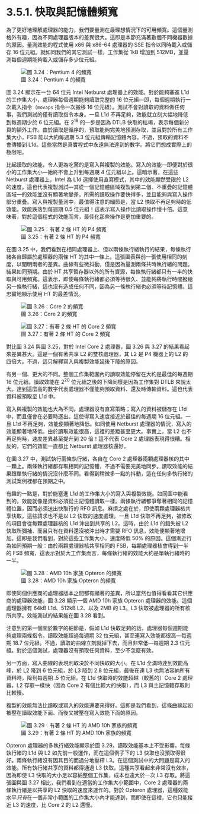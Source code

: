 # 3.5.1. 快取與記憶體頻寬

為了更好地理解處理器的能力，我們要量測在最理想情況下的可用頻寬。這個量測格外有趣，因為不同處理器版本的差異很大。這即是本節充滿著數個不同機器數據的原因。量測效能的程式使用 x86 與 x86-64 處理器的 SSE 指令以同時載入或儲存 16 位元組。就如同我們的其它測試一樣，工作集從 1kB 增加到 512MB，並量測每個週期能夠載入或儲存多少位元組。

<figure>
  <img src="../../assets/figure-3.24.png" alt="圖 3.24：Pentium 4 的頻寬">
  <figcaption>圖 3.24：Pentium 4 的頻寬</figcaption>
</figure>

圖 3.24 顯示在一台 64 位元 Intel Netburst 處理器上的效能。對於能夠塞進 L1d 的工作集大小，處理器每個週期能夠讀取完整的 16 位元組––即，每個週期執行一次載入指令（`movaps` 指令一次搬移 16 位元組）。測試不會對讀取的資料做任何事，我們測試的僅有讀取指令本身。一旦 L1d 不再足夠，效能就立刻大幅地降低到每週期少於 6 位元組。在 2<sup>18</sup> 的一步是因為 DTLB 快取的枯竭，表示每個新分頁的額外工作。由於讀取是循序的，預取能夠完美地預測存取，並且對於所有工作集大小，FSB 能以大約每週期 5.3 位元組傳輸記憶體內容。不過，預取的資料不會傳播到 L1d。這些當然是真實程式中永遠無法達到的數字。將它們想成實際上的極限吧。

比起讀取的效能，令人更為吃驚的是寫入與複製的效能。寫入的效能––即便對於很小的工作集大小––始終不會上升到每週期 4 位元組以上。這暗示著，在這些 Netburst 處理器上，Intel 為 L1d 選擇使用直寫模式，其中的效能顯然受限於 L2 的速度。這也代表複製測試––其從一個記憶體區域複製到第二個、不重疊的記憶體區域––的效能並沒有顯著地變差。所需的讀取操作要快得多，並且能夠與寫入操作部分重疊。寫入與複製量測中，最值得注意的細節是，當 L2 快取不再足夠時的低效能。效能跌落到每週期 0.5 位元組！這表示寫入操作比讀取操作慢十倍。這意味著，對於這個程式的效能而言，最佳化那些操作是更加重要的。

<figure>
  <img src="../../assets/figure-3.25.png" alt="圖 3.25：有著 2 條 HT 的 P4 頻寬">
  <figcaption>圖 3.25：有著 2 條 HT 的 P4 頻寬</figcaption>
</figure>

在圖 3.25 中，我們看到在相同處理器上、但以兩條執行緒執行的結果，每條執行緒各自歸屬於處理器的兩條 HT 的其中一條上。這張圖表與前一張使用相同的刻度，以闡明兩者的差異。曲線有些微抖動，僅是因為量測兩條共時執行緒的問題。結果如同預期。由於 HT 共享暫存器以外的所有資源，每條執行緒都只有一半的快取與可用頻寬。這表示，即使每條執行緒都必須等待很久、並能夠將執行時間撥給另一條執行緒，這也沒有造成任何不同，因為另一條執行緒也必須等待記憶體。這忠實地顯示使用 HT 的最差情況。

<figure>
  <img src="../../assets/figure-3.26.png" alt="圖 3.26：Core 2 的頻寬">
  <figcaption>圖 3.26：Core 2 的頻寬</figcaption>
</figure>

<figure>
  <img src="../../assets/figure-3.27.png" alt="圖 3.27：有著 2 條 HT 的 Core 2 頻寬">
  <figcaption>圖 3.27：有著 2 條 HT 的 Core 2 頻寬</figcaption>
</figure>

對比圖 3.24 與圖 3.25，對於 Intel Core 2 處理器，圖 3.26 與 3.27 的結果看起來差異甚大。這是一個有著共享 L2 的雙核處理器，其 L2 是 P4 機器上的 L2 的四倍大。不過，這只解釋寫入與複製效能延後下降的原因。

有另一個、更大的不同。整個工作集範圍內的讀取效能停留在大約是最佳的每週期 16 位元組。讀取效能在 2<sup>20</sup> 位元組之後的下降同樣是因為工作集對 DTLB 來說太大。達到這麼高的數字代表處理器不僅能夠預取資料、還及時傳輸資料。這也代表資料被預取至 L1d 中。

寫入與複製的效能也大為不同。處理器沒有直寫策略；寫入的資料被儲存在 L1d 中，而且僅會在必要時逐出。這使得寫入速度接近於最佳的每週期 16 位元組。一旦 L1d 不再足夠，效能便顯著地降低。如同使用 Netburst 處理器的情況，寫入的效能顯著地降低。由於讀取效能很高，這裡的差距甚至更大。事實上，當 L2 也不再足夠時，速度差異甚至提升到 20 倍！這不代表 Core 2 處理器表現得很糟。相反的，它們的效能一直都比 Netburst 處理器核還好。

在圖 3.27 中，測試執行兩條執行緒，各自在 Core 2 處理器兩顆處理器核的其中一顆上。兩條執行緒都存取相同的記憶體，不過不需要完美地同步。讀取效能的結果跟單執行緒的情況沒什麼不同。看得到稍微多一點的抖動，這在任何多執行緒的測試案例裡都在預期之中。

有趣的一點是，對於能塞進 L1d 的工作集大小的寫入與複製效能。如同圖中能看到的，效能就像是資料必須從主記憶體讀取一樣。兩條執行緒都爭奪著相同的記憶體位置，因而必須送出快取行的 RFO 訊息。麻煩之處在於，即使兩顆處理器核共享快取，這些請求也不是以 L2 快取的速度處理。一旦 L1d 快取不再足夠，被修改的項目會從每顆處理器核的 L1d 沖出到共享的 L2。這時，由於 L1d 的錯失被 L2 快取所彌補、而且只有在資料還沒被沖出時才需要 RFO 訊息，效能便顯著地增加。這即是我們看到，對於這些工作集大小，速度降低 50% 的原因。這個漸近行為如同預期一般：由於兩顆處理器核共享相同的 FSB，每顆處理器核會得到一半的 FSB 頻寬，這表示對於大工作集而言，每條執行緒的效能大約是單執行緒時的一半。

<figure>
  <img src="../../assets/figure-3.28.png" alt="圖 3.28：AMD 10h 家族 Opteron 的頻寬">
  <figcaption>圖 3.28：AMD 10h 家族 Opteron 的頻寬</figcaption>
</figure>

即使同個供應商的處理器版本之間都有顯著的差異，所以當然也值得看看其它供應商的處理器效能。圖 3.28 顯示一個 AMD 10h 家族 Opteron 處理器的效能。這個處理器擁有 64kB L1d、512kB L2、以及 2MB 的 L3。L3 快取被處理器的所有核所共享。效能測試的結果能在圖 3.28 看到。

注意到的第一個關於數字的細節是，假如 L1d 快取足夠的話，處理器每個週期能夠處理兩條指令。讀取效能超過每週期 32 位元組，甚至連寫入效能都很高––每週期 18.7 位元組。不過，讀取的曲線立刻就掉下去，而且非常低––每週期 2.3 位元組。對於這個測試，處理器沒有預取任何資料，至少不怎麼有效。

另一方面，寫入曲線的表現則取決於不同快取的大小。在 L1d 全滿時達到效能高峰，於 L2 降到 6 位元組，於 L3 降到 2.8 位元組，最後在連 L3 也無法容納所有資料時，降到每週期 .5 位元組。在 L1d 快取時的效能超越（較舊的）Core 2 處理器，L2 存取一樣快（因為 Core 2 有個比較大的快取），而 L3 與主記憶體存取則比較慢。

複製的效能無法比讀取或寫入的效能還要來得好。這即是我們看到，這條曲線起初被壓在讀取效能下面、而後又被壓在寫入效能下面的原因。

<figure>
  <img src="../../assets/figure-3.29.png" alt="圖 3.29：有著 2 條 HT 的 AMD 10h 家族的頻寬">
  <figcaption>圖 3.29：有著 2 條 HT 的 AMD 10h 家族的頻寬</figcaption>
</figure>

Opteron 處理器的多執行緒效能顯示於圖 3.29。讀取效能基本上不受影響。每條執行緒的 L1d 與 L2 如先前一般運作，而在這個例子下的 L3 快取也沒預取得很好。兩條執行緒沒有因其目的而過分地壓榨 L3。在這個測試中的大問題是寫入的效能。所有執行緒共享的資料都得通過 L3 快取。這種共享看起來非常沒有效率，因為即使 L3 快取的大小足以容納整個工作集，成本也遠大於一次 L3 存取。將這張圖與圖 3.27 相比，我們看到在適當的工作集大小範圍中，Core 2 處理器的兩條執行緒是以共享的 L2 快取的速度來運作的。對於 Opteron 處理器，這種效能水平*只有*在一個非常小範圍的工作集大小內才能達到，而即使在這裡，它也只能接近 L3 的速度，比 Core 2 的 L2 還慢。

